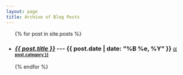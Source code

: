 ```yaml
---
layout: page
title: Archive of Blog Posts
---
```


<section>
<ul>
  {% for post in site.posts %}
  <li>
  <h3><i><a href="{{site.baseurl}}{{post.url}}"><strong>{{ post.title }}</strong></a></i> --- <strong>{{ post.date | date: "%B %e, %Y" }}</strong> <small><small><a class="category" href="{{site.baseurl}}/categories/{{ post.category | downcase }}.html">{{ post.category }}</a></small></small></h3>
  </li>
  {% endfor %}
</ul>
</section>
